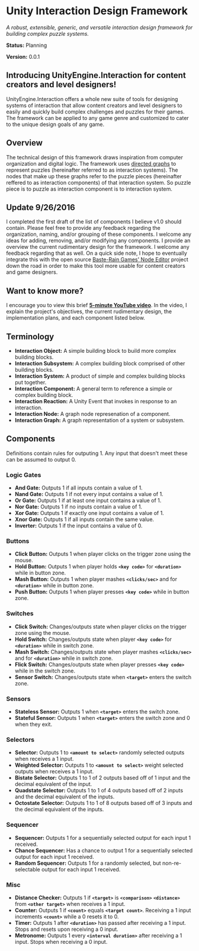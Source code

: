 # Unity Interaction Design Framework
*A robust, extensible, generic, and versatile interaction design framework for building complex puzzle systems.*

**Status:** Planning

**Version:** 0.0.1

## Introducing UnityEngine.Interaction for content creators and level designers!
UnityEngine.Interaction offers a whole new suite of tools for designing systems of interaction that allow content creators and level designers to easily and quickly build complex challenges and puzzles for their games. The framework can be applied to any game genre and customized to cater to the unique design goals of any game.

## Overview
The technical design of this framework draws inspiration from computer organization and digital logic. The framework uses [directed graphs](https://en.wikipedia.org/wiki/Directed_graph) to represent puzzles (hereinafter referred to as interaction systems). The nodes that make up these graphs refer to the puzzle pieces (hereinafter reffered to as interaction components) of that interaction system. So puzzle piece is to puzzle as interaction component is to interaction system.

## Update 9/26/2016
I completed the first draft of the list of components I believe v1.0 should contain. Please feel free to provide any feedback regarding the organization, naming, and/or grouping of these components. I welcome any ideas for adding, removing, and/or modifying any components. I provide an overview the current rudimentary design for the framework. I welcome any feedback regarding that as well. On a quick side note, I hope to eventually integrate this with the open source [Baste-Rain Games' Node Editor](https://github.com/Baste-RainGames/Node_Editor) project down the road in order to make this tool more usable for content creators and game designers.

## Want to know more?
I encourage you to view this brief **[5-minute YouTube video](https://www.youtube.com/channel/UCkxtr--pUXOrsC4jbMNa3QA)**. In the video, I explain the project's objectives, the current rudimentary design, the implementation plans, and each component listed below.

## Terminology
* **Interaction Object:** A simple building block to build more complex building blocks.
* **Interaction Subsystem:** A complex building block comprised of other building blocks.
* **Interaction System:** A product of simple and complex building blocks put together.
* **Interaction Component:** A general term to reference a simple or complex building block.
* **Interaction Reaction:** A Unity Event that invokes in response to an interaction.
* **Interaction Node:** A graph node represenation of a component.
* **Interaction Graph:** A graph representation of a system or subsystem.

## Components
Definitions contain rules for outputing 1. Any input that doesn't meet these can be assumed to output 0.

### Logic Gates

* **And Gate:** Outputs 1 if all inputs contain a value of 1.
* **Nand Gate:** Outputs 1 if not every input contains a value of 1.
* **Or Gate:** Outputs 1 if at least one input contains a value of 1.
* **Nor Gate:** Outputs 1 if no inputs contain a value of 1.
* **Xor Gate:** Outputs 1 if exactly one input contains a value of 1.
* **Xnor Gate:** Outputs 1 if all inputs contain the same value.
* **Inverter:** Outputs 1 if the input contains a value of 0.

### Buttons
* **Click Button:** Outputs 1 when player clicks on the trigger zone using the mouse.
* **Hold Button:** Outputs 1 when player holds **`<key code>`** for **`<duration>`** while in button zone.
* **Mash Button:** Outputs 1 when player mashes **`<clicks/sec>`** and for **`<duration>`** while in button zone.
* **Push Button:** Outputs 1 when player presses **`<key code>`** while in button zone.

### Switches
* **Click Switch:** Changes/outputs state when player clicks on the trigger zone using the mouse.
* **Hold Switch:** Changes/outputs state when player **`<key code>`** for **`<duration>`** while in switch zone. 
* **Mash Switch:** Changes/outputs state when player mashes **`<clicks/sec>`** and for **`<duration>`** while in switch zone.
* **Flick Switch:** Changes/outputs state when player presses **`<key code>`** while in the switch zone.
* **Sensor Switch:** Changes/outputs state when **`<target>`** enters the switch zone.

### Sensors
* **Stateless Sensor:** Outputs 1 when **`<target>`** enters the switch zone.
* **Stateful Sensor:** Outputs 1 when **`<target>`** enters the switch zone and 0 when they exit.

### Selectors
* **Selector:** Outputs 1 to **`<amount to select>`** randomly selected outputs when receives a 1 input.
* **Weighted Selector:** Outputs 1 to **`<amount to select>`** weight selected outputs when receives a 1 input.
* **Bistate Selector:** Outputs 1 to 1 of 2 outputs based off of 1 input and the decimal equivalent of the input.
* **Quadstate Selector:** Outputs 1 to 1 of 4 outputs based off of 2 inputs and the decimal equivalent of the inputs.
* **Octostate Selector:** Outputs 1 to 1 of 8 outputs based off of 3 inputs and the decimal equivalent of the inputs.

### Sequencer
* **Sequencer:** Outputs 1 for a sequentially selected output for each input 1 received.
* **Chance Sequencer:** Has a chance to output 1 for a sequentially selected output for each input 1 received.
* **Random Sequencer:** Outputs 1 for a randomly selected, but non-re-selectable output for each input 1 received.

### Misc
* **Distance Checker:** Outputs 1 if **`<target>`** is **`<comparison>`** **`<distance>`** from **`<other target>`** when receives a 1 input.
* **Counter:** Outputs 1 if **`<count>`** equals **`<target count>`**. Receiving a 1 input increments **`<count>`** while a 0 resets it to 0.
* **Timer:** Outputs 1 after **`<duration>`** has passed after receiving a 1 input. Stops and resets upon receiving a 0 input.
* **Metronome:** Outputs 1 every **`<interval duration>`** after receiving a 1 input. Stops when receiving a 0 input.

